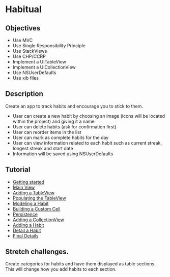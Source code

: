 # Habitual


## Objectives

- Use MVC
- Use Single Responsibility Principle
- Use StackViews
- Use CHP/CCRP
- Implement a UITableView
- Implement a UICollectionView
- Use NSUserDefaults
- Use xib files

## Description

Create an app to track habits and encourage you to stick to them.

- User can create a new habit by choosing an image (icons will be located within the project) and giving it a name
- User can delete habits (ask for confirmation first)
- User can reorder items in the list
- User can mark as complete habits for the day
- User can view information related to each habit such as current streak, longest streak and start date
- Information will be saved using NSUserDefaults

## Tutorial 

- [Getting started](./P00-Getting-Started/)
- [Main View](./P01-Main-View/)
- [Adding a TableView](./P02-Adding-a-Table-View/)
- [Populating the TableView](./P03-Populating-the-Table-View/)
- [Modeling a Habit](./P04-Modeling-the-Habit/)
- [Building a Custom Cell](./P05-Building-a-Custom-Cell/)
- [Persistence](./P06-Persistence/)
- [Adding a CollectionView](./P07-Adding-a-Collection-View/)
- [Adding a Habit](./P08-Adding-a-Habit/)
- [Detail a Habit](./P09-Detail-a-Habit/)
- [Final Details](./P10-Final-Details/)

## Stretch challenges.

Create categories for habits and have them displayed as table sections. This will change how you add habits to each section.
